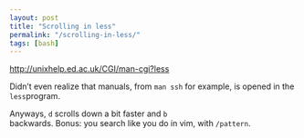 ```yaml
---
layout: post
title: "Scrolling in less"
permalink: "/scrolling-in-less/"
tags: [bash]
---
```


<a href="http://unixhelp.ed.ac.uk/CGI/man-cgi?less">http://unixhelp.ed.ac.uk/CGI/man-cgi?less</a>

Didn’t even realize that manuals, from <code>man ssh</code> for example, is opened in the <code>less</code>program.

Anyways, <code>d</code> scrolls down a bit faster and <code>b </code>backwards. Bonus: you search like you do in vim, with <code>/pattern</code>.
